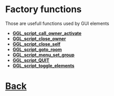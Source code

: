 # Factory functions

Those are usefull functions used by GUI elements

- **[GGL_script_call_owner_activate](https://github.com/Ced30/GML-GUI-Library-GGL-Documentation/blob/main/API/GGL_sub%20Functions/GGL_script_call_owner_activate.md)**
- **[GGL_script_close_owner](https://github.com/Ced30/GML-GUI-Library-GGL-Documentation/blob/main/API/GGL_scripts/GGL_script_close_owner.md)**
- **[GGL_script_close_self](https://github.com/Ced30/GML-GUI-Library-GGL-Documentation/blob/main/API/GGL_scripts/GGL_script_close_self.md)**
- **[GGL_script_goto_room](https://github.com/Ced30/GML-GUI-Library-GGL-Documentation/blob/main/API/GGL_scripts/GGL_script_goto_room.md)**
- **[GGL_script_menu_set_group](https://github.com/Ced30/GML-GUI-Library-GGL-Documentation/blob/main/API/GGL_factory/GGL_script_create_textbox.md)**
- **[GGL_script_QUIT](https://github.com/Ced30/GML-GUI-Library-GGL-Documentation/blob/main/API/GGL_scripts/GGL_script_QUIT.md)**
- **[GGL_script_toggle_elements](https://github.com/Ced30/GML-GUI-Library-GGL-Documentation/blob/main/API/GGL_scripts/GGL_script_toggle_elements.md)**

# [Back](https://github.com/Ced30/GML-GUI-Library-GGL-Documentation/blob/main/README.md)
